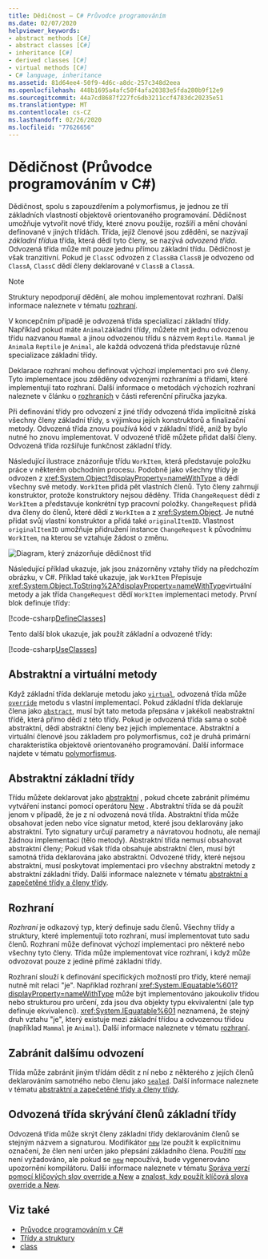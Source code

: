 ```yaml
---
title: Dědičnost – C# Průvodce programováním
ms.date: 02/07/2020
helpviewer_keywords:
- abstract methods [C#]
- abstract classes [C#]
- inheritance [C#]
- derived classes [C#]
- virtual methods [C#]
- C# language, inheritance
ms.assetid: 81d64ee4-50f9-4d6c-a8dc-257c348d2eea
ms.openlocfilehash: 448b1695a4afc50f4afa20383e5fda280b9f12e9
ms.sourcegitcommit: 44a7cd8687f227fc6db3211ccf4783dc20235e51
ms.translationtype: MT
ms.contentlocale: cs-CZ
ms.lasthandoff: 02/26/2020
ms.locfileid: "77626656"
---
```

# <a name="inheritance-c-programming-guide"></a>Dědičnost (Průvodce programováním v C#)

Dědičnost, spolu s zapouzdřením a polymorfismus, je jednou ze tří základních vlastností objektově orientovaného programování. Dědičnost umožňuje vytvořit nové třídy, které znovu použije, rozšíří a mění chování definované v jiných třídách. Třída, jejíž členové jsou zděděni, se nazývají *základní třídu*a třída, která dědí tyto členy, se nazývá *odvozená třída*. Odvozená třída může mít pouze jednu přímou základní třídu. Dědičnost je však tranzitivní. Pokud je `ClassC` odvozen z `ClassB`a `ClassB` je odvozeno od `ClassA`, `ClassC` dědí členy deklarované v `ClassB` a `ClassA`.

> [!NOTE]
> Struktury nepodporují dědění, ale mohou implementovat rozhraní. Další informace naleznete v tématu [rozhraní](../interfaces/index.md).

V koncepčním případě je odvozená třída specializací základní třídy. Například pokud máte `Animal`základní třídy, můžete mít jednu odvozenou třídu nazvanou `Mammal` a jinou odvozenou třídu s názvem `Reptile`. `Mammal` je `Animal`a `Reptile` je `Animal`, ale každá odvozená třída představuje různé specializace základní třídy.

Deklarace rozhraní mohou definovat výchozí implementaci pro své členy. Tyto implementace jsou zděděny odvozenými rozhraními a třídami, které implementují tato rozhraní. Další informace o metodách výchozích rozhraní naleznete v článku o [rozhraních](../../language-reference/keywords/interface.md) v části referenční příručka jazyka.

Při definování třídy pro odvození z jiné třídy odvozená třída implicitně získá všechny členy základní třídy, s výjimkou jejích konstruktorů a finalizační metody. Odvozená třída znovu používá kód v základní třídě, aniž by bylo nutné ho znovu implementovat. V odvozené třídě můžete přidat další členy. Odvozená třída rozšiřuje funkčnost základní třídy.

Následující ilustrace znázorňuje třídu `WorkItem`, která představuje položku práce v některém obchodním procesu. Podobně jako všechny třídy je odvozen z <xref:System.Object?displayProperty=nameWithType> a dědí všechny své metody. `WorkItem` přidá pět vlastních členů. Tyto členy zahrnují konstruktor, protože konstruktory nejsou děděny. Třída `ChangeRequest` dědí z `WorkItem` a představuje konkrétní typ pracovní položky. `ChangeRequest` přidá dva členy do členů, které dědí z `WorkItem` a z <xref:System.Object>. Je nutné přidat svůj vlastní konstruktor a přidá také `originalItemID`. Vlastnost `originalItemID` umožňuje přidružení instance `ChangeRequest` k původnímu `WorkItem`, na kterou se vztahuje žádost o změnu.

![Diagram, který znázorňuje dědičnost tříd](./media/inheritance/class-inheritance-diagram.png)

Následující příklad ukazuje, jak jsou znázorněny vztahy třídy na předchozím obrázku, v C#. Příklad také ukazuje, jak `WorkItem` Přepisuje <xref:System.Object.ToString%2A?displayProperty=nameWithType>virtuální metody a jak třída `ChangeRequest` dědí `WorkItem` implementaci metody. První blok definuje třídy:

[!code-csharp[DefineClasses](~/samples/snippets/csharp/objectoriented/inheritance.cs#Classes)]

Tento další blok ukazuje, jak použít základní a odvozené třídy:

[!code-csharp[UseClasses](~/samples/snippets/csharp/objectoriented/inheritance.cs#UseClasses)]

## <a name="abstract-and-virtual-methods"></a>Abstraktní a virtuální metody

Když základní třída deklaruje metodu jako [`virtual`](../../language-reference/keywords/virtual.md), odvozená třída může [`override`](../../language-reference/keywords/override.md) metodu s vlastní implementací. Pokud základní třída deklaruje člena jako [`abstract`](../../language-reference/keywords/abstract.md), musí být tato metoda přepsána v jakékoli neabstraktní třídě, která přímo dědí z této třídy. Pokud je odvozená třída sama o sobě abstraktní, dědí abstraktní členy bez jejich implementace. Abstraktní a virtuální členové jsou základem pro polymorfismus, což je druhá primární charakteristika objektově orientovaného programování. Další informace najdete v tématu [polymorfismus](./polymorphism.md).

## <a name="abstract-base-classes"></a>Abstraktní základní třídy

Třídu můžete deklarovat jako [abstraktní](../../language-reference/keywords/abstract.md) , pokud chcete zabránit přímému vytváření instancí pomocí operátoru [New](../../language-reference/operators/new-operator.md) . Abstraktní třída se dá použít jenom v případě, že je z ní odvozená nová třída. Abstraktní třída může obsahovat jeden nebo více signatur metod, které jsou deklarovány jako abstraktní. Tyto signatury určují parametry a návratovou hodnotu, ale nemají žádnou implementaci (tělo metody). Abstraktní třída nemusí obsahovat abstraktní členy; Pokud však třída obsahuje abstraktní člen, musí být samotná třída deklarována jako abstraktní. Odvozené třídy, které nejsou abstraktní, musí poskytovat implementaci pro všechny abstraktní metody z abstraktní základní třídy. Další informace naleznete v tématu [abstraktní a zapečetěné třídy a členy třídy](abstract-and-sealed-classes-and-class-members.md).

## <a name="interfaces"></a>Rozhraní

*Rozhraní* je odkazový typ, který definuje sadu členů. Všechny třídy a struktury, které implementují toto rozhraní, musí implementovat tuto sadu členů. Rozhraní může definovat výchozí implementaci pro některé nebo všechny tyto členy. Třída může implementovat více rozhraní, i když může odvozovat pouze z jediné přímé základní třídy.

Rozhraní slouží k definování specifických možností pro třídy, které nemají nutně mít relaci "je". Například rozhraní <xref:System.IEquatable%601?displayProperty=nameWithType> může být implementováno jakoukoliv třídou nebo strukturou pro určení, zda jsou dva objekty typu ekvivalentní (ale typ definuje ekvivalenci). <xref:System.IEquatable%601> neznamená, že stejný druh vztahu "je", který existuje mezi základní třídou a odvozenou třídou (například `Mammal` je `Animal`). Další informace naleznete v tématu [rozhraní](../interfaces/index.md).

## <a name="preventing-further-derivation"></a>Zabránit dalšímu odvození  

Třída může zabránit jiným třídám dědit z ní nebo z některého z jejích členů deklarováním samotného nebo členu jako [`sealed`](../../language-reference/keywords/sealed.md). Další informace naleznete v tématu [abstraktní a zapečetěné třídy a členy třídy](./abstract-and-sealed-classes-and-class-members.md).

## <a name="derived-class-hiding-of-base-class-members"></a>Odvozená třída skrývání členů základní třídy  

Odvozená třída může skrýt členy základní třídy deklarováním členů se stejným názvem a signaturou. Modifikátor [`new`](../../language-reference/keywords/new-modifier.md) lze použít k explicitnímu označení, že člen není určen jako přepsání základního člena. Použití [`new`](../../language-reference/keywords/new-modifier.md) není vyžadováno, ale pokud se [`new`](../../language-reference/keywords/new-modifier.md) nepoužívá, bude vygenerováno upozornění kompilátoru. Další informace naleznete v tématu [Správa verzí pomocí klíčových slov override a New](./versioning-with-the-override-and-new-keywords.md) a [znalost, kdy použít klíčová slova override a New](./knowing-when-to-use-override-and-new-keywords.md).

## <a name="see-also"></a>Viz také

- [Průvodce programováním v C#](../index.md)
- [Třídy a struktury](./index.md)
- [class](../../language-reference/keywords/class.md)
